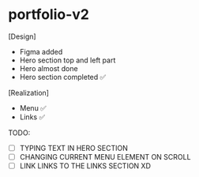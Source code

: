 # portfolio-v2

[Design]
- Figma added
- Hero section top and left part
- Hero almost done
- Hero section completed ✅

[Realization]
- Menu ✅
- Links ✅

TODO:

- [ ] TYPING TEXT IN HERO SECTION
- [ ] CHANGING CURRENT MENU ELEMENT ON SCROLL
- [ ] LINK LINKS TO THE LINKS SECTION XD
